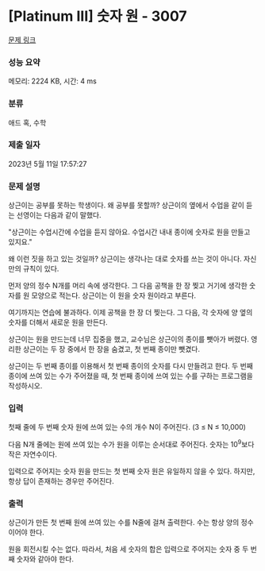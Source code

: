# [Platinum III] 숫자 원 - 3007 

[문제 링크](https://www.acmicpc.net/problem/3007) 

### 성능 요약

메모리: 2224 KB, 시간: 4 ms

### 분류

애드 혹, 수학

### 제출 일자

2023년 5월 11일 17:57:27

### 문제 설명

<p>상근이는 공부를 못하는 학생이다. 왜 공부를 못할까? 상근이의 옆에서 수업을 같이 듣는 선영이는 다음과 같이 말했다.</p>

<p>"상근이는 수업시간에 수업을 듣지 않아요. 수업시간 내내 종이에 숫자로 원을 만들고 있지요."</p>

<p>왜 이런 짓을 하고 있는 것일까? 상근이는 생각나는 대로 숫자를 쓰는 것이 아니다. 자신만의 규칙이 있다.</p>

<p>먼저 양의 정수 N개를 머리 속에 생각한다. 그 다음 공책을 한 장 찢고 거기에 생각한 숫자를 원 모양으로 적는다. 상근이는 이 원을 숫자 원이라고 부른다.</p>

<p>여기까지는 연습에 불과하다. 이제 공책을 한 장 더 찢는다. 그 다음, 각 숫자에 양 옆의 숫자를 더해서 새로운 원을 만든다.</p>

<p>상근이는 원을 만드는데 너무 집중을 했고, 교수님은 상근이의 종이를 뺏아가 버렸다. 영리한 상근이는 두 장 중에서 한 장을 숨겼고, 첫 번째 종이만 뺏겼다. </p>

<p>상근이는 두 번째 종이를 이용해서 첫 번째 종이의 숫자를 다시 만들려고 한다. 두 번째 종이에 쓰여 있는 수가 주어졌을 때, 첫 번째 종이에 쓰여 있는 수를 구하는 프로그램을 작성하시오.</p>

### 입력 

 <p>첫째 줄에 두 번째 숫자 원에 쓰여 있는 수의 개수 N이 주어진다. (3 ≤ N ≤ 10,000)</p>

<p>다음 N개 줄에는 원에 쓰여 있는 수가 원을 이루는 순서대로 주어진다. 숫자는 10<sup>9</sup>보다 작은 자연수이다.</p>

<p>입력으로 주어지는 숫자 원을 만드는 첫 번째 숫자 원은 유일하지 않을 수 있다. 하지만, 항상 답이 존재하는 경우만 주어진다.</p>

### 출력 

 <p>상근이가 만든 첫 번째 원에 쓰여 있는 수를 N줄에 걸쳐 출력한다. 수는 항상 양의 정수이어야 한다.</p>

<p>원을 회전시킬 수는 없다. 따라서, 처음 세 숫자의 합은 입력으로 주어지는 숫자 중 두 번째 숫자와 같아야 한다.</p>

